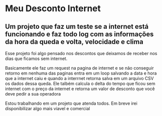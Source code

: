 # Meu Desconto Internet
## Um projeto que faz um teste se a internet está funcionando e faz todo log com as informações da hora da queda e volta, velocidade e clima

Esse projeto foi algo pensado nos descontos que deixamos de receber nos dias que ficamos sem internet.

Basicamente ele faz um request na pagina de internet e se não conseguir retorno em nenhuma das paginas entra em um loop salvando a data e hora que a internet caiu e quando a interrnet retorna salva em um arquivo CSV os dados dessa queda.
Ele talbém calcula o delta do tempo que ficou sem internet com o preço da internet e retorna um valor de desconto que você deve pedir a sua operadora 

Estou trabalhando em um projeto que atenda todos. Em breve irei disponibilizar algo mais viavel e comercial
